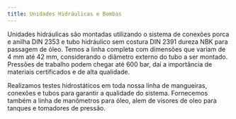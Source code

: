 ```yaml
---
title: Unidades Hidráulicas e Bombas
---
```


Unidades hidráulicas são montadas utilizando o sistema de conexões porca e anilha DIN 2353 e tubo hidráulico sem costura DIN 2391 dureza NBK para passagem de óleo. Temos a linha completa com dimensões que variam de 4 mm até 42 mm, considerando o diâmetro externo do tubo a ser montado. Pressões de trabalho podem chegar até 600 bar, daí a importância de materiais certificados e de alta qualidade. 

Realizamos testes hidrostáticos em toda nossa linha de mangueiras, conexões e tubos para garantir a qualidade do sistema. Fornecemos também a linha de manômetros para óleo, alem de visores de oleo para tanques e tomadores de pressão.

